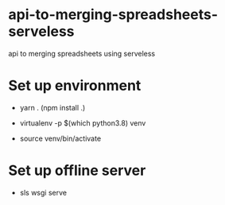 # api-to-merging-spreadsheets-serveless
api to merging spreadsheets using serveless

# Set up environment

- yarn .  (npm install .)

- virtualenv -p $(which python3.8) venv

- source venv/bin/activate

# Set up offline server

- sls wsgi serve
